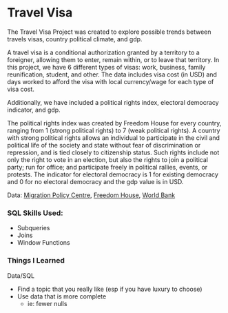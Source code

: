 # Travel Visa

The Travel Visa Project was created to explore possible trends between travels visas,  country political climate, and gdp. 

A travel visa is a conditional authorization granted by a territory to a foreigner, allowing them to enter, remain within, or to leave that territory. In this project, we have 6 different types of visas: work, business, family reunification, student, and other. The data includes visa cost (in USD) and days worked to afford the visa with local currency/wage for each type of visa cost. 

Additionally, we have included a political rights index, electoral democracy indicator, and gdp. 

The political rights index was created by Freedom House for every country, ranging from 1 (strong political rights) to 7 (weak political rights). A country with strong political rights allows an individual to participate in the civil and political life of the society and state without fear of discrimination or repression, and is tied closely to citizenship status. Such rights include not only the right to vote in an election, but also the rights to join a political party; run for office; and participate freely in political rallies, events, or protests. The indicator for electoral democracy is 1 for existing democracy and 0 for no electoral democracy and the gdp value is in USD.


Data: [Migration Policy Centre](https://migrationpolicycentre.eu/projects/global-mobilities-project/#dataset), [Freedom House](https://freedomhouse.org/), [World Bank](https://data.worldbank.org/indicator/NY.GDP.MKTP.CD)

### SQL Skills Used: 
* Subqueries
* Joins
* Window Functions

### Things I Learned 
Data/SQL 
* Find a topic that you really like (esp if you have luxury to choose)
* Use data that is more complete 
  *  ie: fewer nulls
